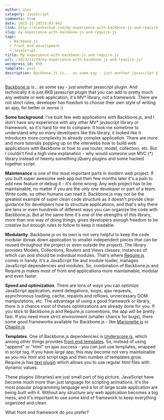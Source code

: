 ```yaml
---
author: alex
category: JavaScript
comments: true
date: 2013-11-29T23:03:46Z
link: http://alexbachuk.com/my-experience-with-backbone-js-and-require-js/
slug: my-experience-with-backbone-js-and-require-js
tags:
  - Backbone.js
  - front end development
  - JavaScript
title: My experience with backbone.js and require.js
url: /2013/11/29/my-experience-with-backbone-js-and-require-js/
wordpress_id: 650
template: post
description: Backbone.js is... as some say - just another javascript plugin. And technically it is just 6KB javascript plugin that you can add to pretty much any website or web application, it's MV\* library, not a framework.
---
```


[Backbone.js](http://backbonejs.org/) is... as some say - just another javascript plugin. And technically it is just 6KB javascript plugin that you can add to pretty much any website or web application, it's MV\* library, not a framework. There are not strict rules, developer has freedom to choose their own style of writing an app, for better or worse :)

**Some background**: I've built few web applications with Backbone.js, and I don't have any experience with any other MV* javascript library or framework, so it's hard for me to compare. It took me sometime to understand why so many developers like this library, it looked like it introduces more complexity to already complex application. There are more and more tutorials popping up on the interwebs how to build web applications with Backbone or how to use router, model, collection, etc. But I couldn't find a high view explanation - why would someone use MVC (*) library instead of twenty something jQuery plugins and some hacked together script.

**Maintenance** is one of the most important parts in modern web project. If you built super awesome web app but then few months later it's a pain to add new feature or debug it - it's done wrong. Any web project has to be maintainable, no matter if you are the only one developer or part of a team. Write code, so other humans can read it. Backbone.js may not be the greatest example of super clean code structure as it doesn't provide clear guidance for developers how to structure applications, and that's why there are tens or even hundreds of different ways you can organize the code with Backbone.js. But at the same time it's one of the strengths of this library, more than one way of doing things, gives developers enough freedom to be creative but enough rules to follow to keep it readable.

**Modularity**. Backbone.js on its own is not very helpful to keep the code modular (break down application to smaller independent pieces that can be reused throughout the project or even outside the project). The library provides Models, Collections, Routers and Views classes, instances of which can and should be individual modules. That's where [Require.js](http://requirejs.org/) comes in handy, it's a JavaScript file and module loader, manages JavaScript dependencies and modules. So, combination of Backbone.js and Require.js makes most of front end applications more maintainable, modular and even faster.

**Speed and optimization**. There are tons of ways you can optimize JavaScript application, event delegations, loops, ajax requests, asynchronous loading, cache, repaints and reflows, unnecessary DOM manipulations, etc. The advantage of using a good framework or library, there is a chance most of theses optimizations are already done for you. If you stick to Backbone.js and Require.js conventions, the app will be pretty fast. If you need more strict environment (smaller chance for bugs), there some good frameworks available for Backbone.js - like [Marionette.js](http://marionettejs.com/) or [Chaplin.js](http://chaplinjs.org/)

**Templates**. One of Backbone.js dependencies is [Underscore.js](http://underscorejs.org/), which among other things provides [front end templates](http://alexbachuk.com/javascript-templates/). So, instead of using "append" or "html" on ajax success - you can just use templates, wrapped in script tag. If you have large app, this may become not very maintainable as you mix html and script tags and then number of templates grow. Require.js has [text plugin](http://requirejs.org/docs/api.html#text) which allows you to use regular html files with dynamic values.

These plugins (libraries) are just small part of big picture. JavaScript have become much more than just language for scripting animations. It's the most popular programming language and a lot of large scale application are being built with it. Without any structure any web application becomes a big mess, and it's important to use some kind of framework to keep everything organized and clean.

What front end framework do you prefer?
